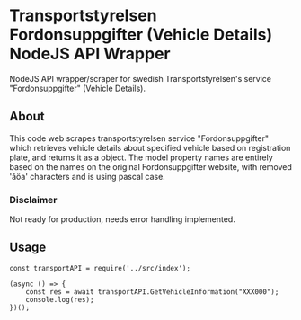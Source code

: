 # Transportstyrelsen Fordonsuppgifter (Vehicle Details) NodeJS API Wrapper
NodeJS API wrapper/scraper for swedish Transportstyrelsen's service "Fordonsuppgifter" (Vehicle Details). 

## About
This code web scrapes transportstyrelsen service "Fordonsuppgifter" which retrieves vehicle details about specified vehicle based on registration plate, and returns it as a object. The model property names are entirely based on the names on the original Fordonsuppgifter website, with removed 'åöa' characters and is using pascal case.

### Disclaimer
Not ready for production, needs error handling implemented.

## Usage
```
const transportAPI = require('../src/index');

(async () => {
    const res = await transportAPI.GetVehicleInformation("XXX000");
    console.log(res);
})();
```
